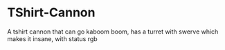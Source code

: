 # TShirt-Cannon
A tshirt cannon that can go kaboom boom, has a turret with swerve which makes it insane, with status rgb
